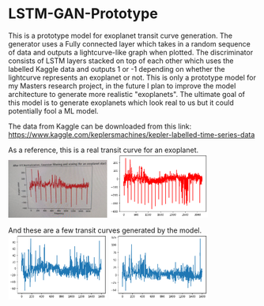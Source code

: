 # LSTM-GAN-Prototype
This is a prototype model for exoplanet transit curve generation. The generator uses a Fully connected layer which takes in a random sequence of data and outputs a lightcurve-like graph when plotted. The discriminator consists of LSTM layers stacked on top of each other which uses the labelled Kaggle data and outputs 1 or -1 depending on whether the lightcurve represents an exoplanet or not. This is only a prototype model for my Masters research project, in the future I plan to improve the model architecture to generate more realistic "exoplanets". The ultimate goal of this model is to generate exoplanets which look real to us but it could potentially fool a ML model.

The data from Kaggle can be downloaded from this link: https://www.kaggle.com/keplersmachines/kepler-labelled-time-series-data

As a reference, this is a real transit curve for an exoplanet. 
<img src="https://github.com/peterfazekas1999/LSTM-GAN-Prototype/blob/master/GAN-LSTM%20generated/GAN_3_real.jpg" width ="200">
<img src="https://github.com/peterfazekas1999/LSTM-GAN-Prototype/blob/master/GAN-LSTM%20generated/real_curve.png" width ="200">

And these are a few transit curves generated by the model.
<img src="https://github.com/peterfazekas1999/LSTM-GAN-Prototype/blob/master/GAN-LSTM%20generated/GAN_11.png" width ="200">
<img src="https://github.com/peterfazekas1999/LSTM-GAN-Prototype/blob/master/GAN-LSTM%20generated/GAN_10.png" width ="200">


